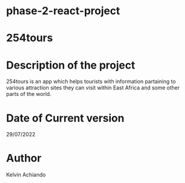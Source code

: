 # phase-2-react-project
# 254tours
# Description of the project
 254tours is an app which helps tourists with information partaining to various attraction sites they can visit within East Africa and some other parts of the world.

 # Date of Current version
 29/07/2022

 # Author
 Kelvin Achiando